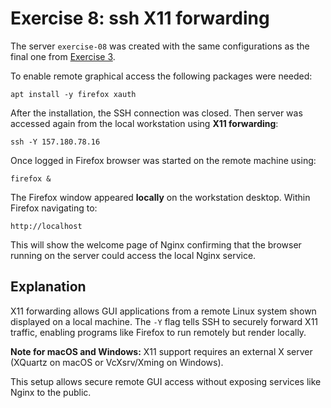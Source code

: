 # Exercise 8: ssh X11 forwarding

The server `exercise-08` was created with the same configurations as the
final one from [Exercise 3](./exercise03.md).

To enable remote graphical access the following packages were needed:

```
apt install -y firefox xauth
```

After the installation, the SSH connection was closed.
Then server was accessed again from the local workstation using **X11 forwarding**:

```
ssh -Y 157.180.78.16
```

Once logged in Firefox browser was started on the remote machine using:

```
firefox &
```

The Firefox window appeared **locally** on the workstation desktop.
Within Firefox navigating to:

```
http://localhost
```

This will show the welcome page of Nginx confirming that the browser running on the server could access the local Nginx service.

## Explanation

X11 forwarding allows GUI applications from a remote Linux system shown displayed on a local machine.
The `-Y` flag tells SSH to securely forward X11 traffic, enabling programs like Firefox to run remotely but render locally.

**Note for macOS and Windows:**
X11 support requires an external X server (XQuartz on macOS or VcXsrv/Xming on Windows).

This setup allows secure remote GUI access without exposing services like Nginx to the public.




